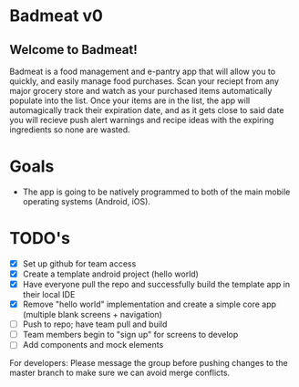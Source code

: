 # Badmeat v0

## Welcome to Badmeat!

Badmeat is a food management and e-pantry app that will allow you to quickly, and easily manage food purchases. Scan your reciept from any major grocery store and watch as your purchased items automatically populate into the list. Once your items are in the list, the app will automagically track their expiration date, and as it gets close to said date you will recieve push alert warnings and recipe ideas with the expiring ingredients so none are wasted.

# Goals
- The app is going to be natively programmed to both of the main mobile operating systems (Android, iOS).


# TODO's
- [x] Set up github for team access
- [x] Create a template android project (hello world)
- [x] Have everyone pull the repo and successfully build the template app in their local IDE
- [x] Remove "hello world" implementation and create a simple core app (multiple blank screens + navigation)
- [ ] Push to repo; have team pull and build
- [ ] Team members begin to "sign up" for screens to develop
- [ ] Add components and mock elements

For developers: Please message the group before pushing changes to the master branch to make sure we can avoid merge conflicts.
